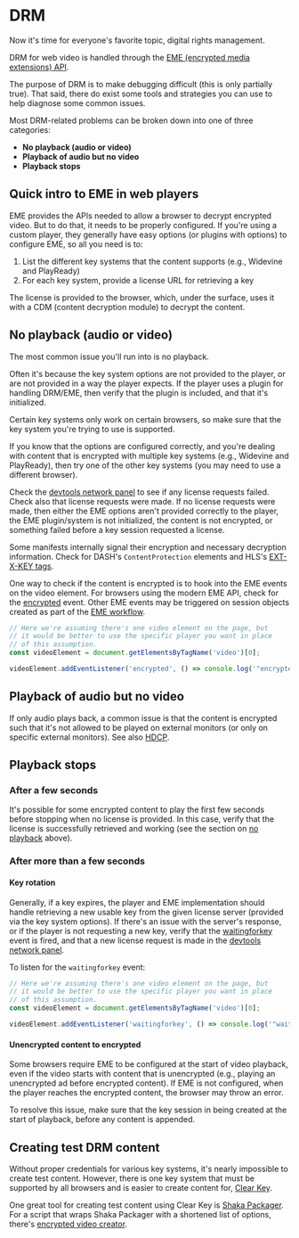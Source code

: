 # DRM

Now it's time for everyone's favorite topic, digital rights management.

DRM for web video is handled through the [EME (encrypted media extensions) API](https://www.w3.org/TR/encrypted-media/).

The purpose of DRM is to make debugging difficult (this is only partially true). That said, there do exist some tools and strategies you can use to help diagnose some common issues.

Most DRM-related problems can be broken down into one of three categories:
* **No playback (audio or video)**
* **Playback of audio but no video**
* **Playback stops**

## Quick intro to EME in web players

EME provides the APIs needed to allow a browser to decrypt encrypted video. But to do that, it needs to be properly configured. If you're using a custom player, they generally have easy options (or plugins with options) to configure EME, so all you need is to:

1. List the different key systems that the content supports (e.g., Widevine and PlayReady)
2. For each key system, provide a license URL for retrieving a key

The license is provided to the browser, which, under the surface, uses it with a CDM (content decryption module) to decrypt the content.

## No playback (audio or video)

The most common issue you'll run into is no playback.

Often it's because the key system options are not provided to the player, or are not provided in a way the player expects. If the player uses a plugin for handling DRM/EME, then verify that the plugin is included, and that it's initialized.

Certain key systems only work on certain browsers, so make sure that the key system you're trying to use is supported.

If you know that the options are configured correctly, and you're dealing with content that is encrypted with multiple key systems (e.g., Widevine and PlayReady), then try one of the other key systems (you may need to use a different browser).

Check the [devtools network panel](devtools-network) to see if any license requests failed. Check also that license requests were made. If no license requests were made, then either the EME options aren't provided correctly to the player, the EME plugin/system is not initialized, the content is not encrypted, or something failed before a key session requested a license.

Some manifests internally signal their encryption and necessary decryption information. Check for DASH's `ContentProtection` elements and HLS's [EXT-X-KEY tags](https://datatracker.ietf.org/doc/html/draft-pantos-hls-rfc8216bis-10#section-4.4.4.4).

One way to check if the content is encrypted is to hook into the EME events on the video element. For browsers using the modern EME API, check for the [encrypted](https://www.w3.org/TR/encrypted-media/#dom-htmlmediaelement-onencrypted) event. Other EME events may be triggered on session objects created as part of the [EME workflow](https://www.w3.org/TR/encrypted-media/#examples).

```javascript
// Here we're assuming there's one video element on the page, but
// it would be better to use the specific player you want in place
// of this assumption.
const videoElement = document.getElementsByTagName('video')[0];

videoElement.addEventListener('encrypted', () => console.log('"encrypted" event fired'));
```
## Playback of audio but no video

If only audio plays back, a common issue is that the content is encrypted such that it's not allowed to be played on external monitors (or only on specific external monitors). See also [HDCP](https://en.wikipedia.org/wiki/High-bandwidth_Digital_Content_Protection).

## Playback stops

### After a few seconds

It's possible for some encrypted content to play the first few seconds before stopping when no license is provided. In this case, verify that the license is successfully retrieved and working (see the section on [no playback](#no-playback-audio-or-video) above).

### After more than a few seconds

#### Key rotation

Generally, if a key expires, the player and EME implementation should handle retrieving a new usable key from the given license server (provided via the key system options). If there's an issue with the server's response, or if the player is not requesting a new key, verify that the [waitingforkey](https://www.w3.org/TR/encrypted-media/#dom-htmlmediaelement-onwaitingforkey) event is fired, and that a new license request is made in the [devtools network panel](devtools-network).

To listen for the `waitingforkey` event:

```javascript
// Here we're assuming there's one video element on the page, but
// it would be better to use the specific player you want in place
// of this assumption.
const videoElement = document.getElementsByTagName('video')[0];

videoElement.addEventListener('waitingforkey', () => console.log('"waitingforkey" event fired'));
```

#### Unencrypted content to encrypted

Some browsers require EME to be configured at the start of video playback, even if the video starts with content that is unencrypted (e.g., playing an unencrypted ad before encrypted content). If EME is not configured, when the player reaches the encrypted content, the browser may throw an error.

To resolve this issue, make sure that the key session in being created at the start of playback, before any content is appended.

## Creating test DRM content

Without proper credentials for various key systems, it's nearly impossible to create test content. However, there is one key system that must be supported by all browsers and is easier to create content for, [Clear Key](https://www.w3.org/TR/encrypted-media/#clear-key).

One great tool for creating test content using Clear Key is [Shaka Packager](https://github.com/google/shaka-packager). For a script that wraps Shaka Packager with a shortened list of options, there's [encrypted video creator](https://github.com/gesinger/encrypted-video-creator).
